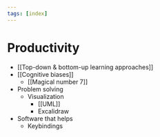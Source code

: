 ```yaml
---
tags: [index]
---
```


# Productivity

- [[Top-down & bottom-up learning approaches]]
- [[Cognitive biases]]
	- [[Magical number 7]]
- Problem solving
	- Visualization
		- [[UML]]
		- Excalidraw
- Software that helps
	- Keybindings
